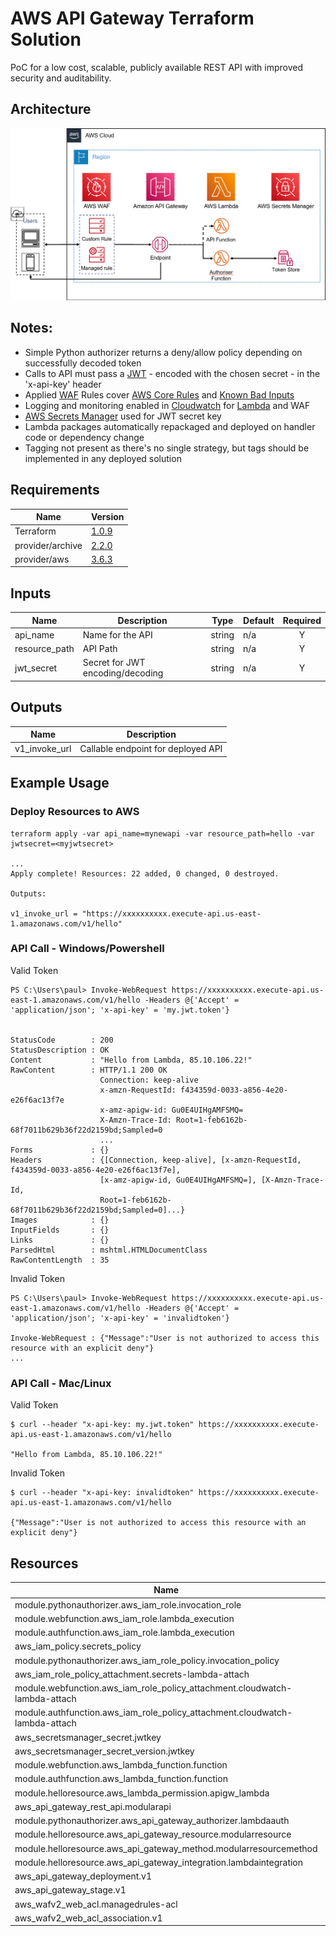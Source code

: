 # AWS API Gateway Terraform Solution

PoC for a low cost, scalable, publicly available REST API with improved security and auditability.

## Architecture
![Architecture Diagram](regional.png)


## Notes:
- Simple Python authorizer returns a deny/allow policy depending on successfully decoded token
- Calls to API must pass a [JWT](https://jwt.io/) - encoded with the chosen secret - in the 'x-api-key' header
- Applied [WAF](https://aws.amazon.com/waf/) Rules cover [AWS Core Rules](https://docs.aws.amazon.com/waf/latest/developerguide/aws-managed-rule-groups-list.html) and [Known Bad Inputs](https://docs.aws.amazon.com/waf/latest/developerguide/aws-managed-rule-groups-list.html)
- Logging and monitoring enabled in [Cloudwatch](https://aws.amazon.com/cloudwatch/) for [Lambda](https://aws.amazon.com/lambda/aws ) and WAF
- [AWS Secrets Manager](https://aws.amazon.com/secrets-manager/) used for JWT secret key
- Lambda packages automatically repackaged and deployed on handler code or dependency change
- Tagging not present as there's no single strategy, but tags should be implemented in any deployed solution

## Requirements

| Name | Version |
|------|---------|
| Terraform | [1.0.9]() |
| provider/archive | [2.2.0](https://registry.terraform.io/providers/hashicorp/archive) |
| provider/aws | [3.6.3](https://registry.terraform.io/providers/hashicorp/aws) |

## Inputs

| Name | Description | Type | Default | Required |
|------|-------------|------|---------|:--------:|
| api_name | Name for the API | string | n/a | Y |
| resource_path | API Path | string | n/a | Y |
| jwt_secret | Secret for JWT encoding/decoding | string | n/a | Y |


## Outputs

| Name | Description |
|------|-------------|
| v1_invoke_url | Callable endpoint for deployed API |

## Example Usage
### Deploy Resources to AWS
```
terraform apply -var api_name=mynewapi -var resource_path=hello -var jwtsecret=<myjwtsecret>

...
Apply complete! Resources: 22 added, 0 changed, 0 destroyed.

Outputs:

v1_invoke_url = "https://xxxxxxxxxx.execute-api.us-east-1.amazonaws.com/v1/hello"
```

### API Call - Windows/Powershell
Valid Token
```
PS C:\Users\paul> Invoke-WebRequest https://xxxxxxxxxx.execute-api.us-east-1.amazonaws.com/v1/hello -Headers @{'Accept' = 'application/json'; 'x-api-key' = 'my.jwt.token'}


StatusCode        : 200
StatusDescription : OK
Content           : "Hello from Lambda, 85.10.106.22!"
RawContent        : HTTP/1.1 200 OK
                    Connection: keep-alive
                    x-amzn-RequestId: f434359d-0033-a856-4e20-e26f6ac13f7e
                    x-amz-apigw-id: Gu0E4UIHgAMFSMQ=
                    X-Amzn-Trace-Id: Root=1-feb6162b-68f7011b629b36f22d2159bd;Sampled=0
                    ...
Forms             : {}
Headers           : {[Connection, keep-alive], [x-amzn-RequestId, f434359d-0033-a856-4e20-e26f6ac13f7e],
                    [x-amz-apigw-id, Gu0E4UIHgAMFSMQ=], [X-Amzn-Trace-Id,
                    Root=1-feb6162b-68f7011b629b36f22d2159bd;Sampled=0]...}
Images            : {}
InputFields       : {}
Links             : {}
ParsedHtml        : mshtml.HTMLDocumentClass
RawContentLength  : 35
```
Invalid Token
```
PS C:\Users\paul> Invoke-WebRequest https://xxxxxxxxxx.execute-api.us-east-1.amazonaws.com/v1/hello -Headers @{'Accept' = 'application/json'; 'x-api-key' = 'invalidtoken'}

Invoke-WebRequest : {"Message":"User is not authorized to access this resource with an explicit deny"}
...
```

### API Call - Mac/Linux
Valid Token
```
$ curl --header "x-api-key: my.jwt.token" https://xxxxxxxxxx.execute-api.us-east-1.amazonaws.com/v1/hello

"Hello from Lambda, 85.10.106.22!"
```
Invalid Token
```
$ curl --header "x-api-key: invalidtoken" https://xxxxxxxxxx.execute-api.us-east-1.amazonaws.com/v1/hello

{"Message":"User is not authorized to access this resource with an explicit deny"}
```

## Resources

| Name | Type |
|------|------|
| module.pythonauthorizer.aws_iam_role.invocation_role | [aws_iam_role](https://registry.terraform.io/providers/hashicorp/aws/latest/docs/resources/iam_role) |
| module.webfunction.aws_iam_role.lambda_execution | [aws_iam_role](https://registry.terraform.io/providers/hashicorp/aws/latest/docs/resources/iam_role) |
| module.authfunction.aws_iam_role.lambda_execution | [aws_iam_role](https://registry.terraform.io/providers/hashicorp/aws/latest/docs/resources/iam_role) |
| aws_iam_policy.secrets_policy | [aws_iam_policy](https://registry.terraform.io/providers/hashicorp/aws/latest/docs/resources/iam_policy) |
| module.pythonauthorizer.aws_iam_role_policy.invocation_policy | [aws_iam_role_policy](https://registry.terraform.io/providers/hashicorp/aws/latest/docs/resources/iam_role_policy) |
| aws_iam_role_policy_attachment.secrets-lambda-attach | [aws_iam_role_policy_attachment](https://registry.terraform.io/providers/hashicorp/aws/latest/docs/resources/iam_role_policy_attachment) |
| module.webfunction.aws_iam_role_policy_attachment.cloudwatch-lambda-attach | [aws_iam_role_policy_attachment](https://registry.terraform.io/providers/hashicorp/aws/latest/docs/resources/iam_role_policy_attachment) |
| module.authfunction.aws_iam_role_policy_attachment.cloudwatch-lambda-attach | [aws_iam_role_policy_attachment](https://registry.terraform.io/providers/hashicorp/aws/latest/docs/resources/iam_role_policy_attachment) |
| aws_secretsmanager_secret.jwtkey | [aws_secretsmanager_secret](https://registry.terraform.io/providers/hashicorp/aws/latest/docs/resources/secretsmanager_secret) |
| aws_secretsmanager_secret_version.jwtkey | [aws_secretsmanager_secret_version](https://registry.terraform.io/providers/hashicorp/aws/latest/docs/resources/secretsmanager_secret_version) |
| module.webfunction.aws_lambda_function.function | [aws_lambda_function](https://registry.terraform.io/providers/hashicorp/aws/latest/docs/resources/lambda_function) |
| module.authfunction.aws_lambda_function.function |  [aws_lambda_function](https://registry.terraform.io/providers/hashicorp/aws/latest/docs/resources/lambda_function) |
| module.helloresource.aws_lambda_permission.apigw_lambda | [aws_lambda_permission](https://registry.terraform.io/providers/hashicorp/aws/latest/docs/resources/lambda_permission) |
| aws_api_gateway_rest_api.modularapi | [aws_api_gateway_rest_api](https://registry.terraform.io/providers/hashicorp/aws/latest/docs/resources/api_gateway_rest_api) |
| module.pythonauthorizer.aws_api_gateway_authorizer.lambdaauth | [aws_api_gateway_authorizer](https://registry.terraform.io/providers/hashicorp/aws/latest/docs/resources/api_gateway_authorizer) |
| module.helloresource.aws_api_gateway_resource.modularresource | [aws_api_gateway_resource](https://registry.terraform.io/providers/hashicorp/aws/latest/docs/resources/api_gateway_resource) |
| module.helloresource.aws_api_gateway_method.modularresourcemethod | [aws_api_gateway_method](https://registry.terraform.io/providers/hashicorp/aws/latest/docs/resources/api_gateway_method_settings) |
| module.helloresource.aws_api_gateway_integration.lambdaintegration | [aws_api_gateway_integration](https://registry.terraform.io/providers/hashicorp/aws/latest/docs/resources/api_gateway_integration) |
| aws_api_gateway_deployment.v1 | [aws_api_gateway_deployment](https://registry.terraform.io/providers/hashicorp/aws/latest/docs/resources/api_gateway_deployment) |
| aws_api_gateway_stage.v1 | [aws_api_gateway_stage](https://registry.terraform.io/providers/hashicorp/aws/latest/docs/resources/api_gateway_stage) |
| aws_wafv2_web_acl.managedrules-acl | [aws_wafv2_web_acl](https://registry.terraform.io/providers/hashicorp/aws/latest/docs/resources/wafv2_web_acl) |
| aws_wafv2_web_acl_association.v1 | [aws_wafv2_web_acl_association](https://registry.terraform.io/providers/hashicorp/aws/latest/docs/resources/wafv2_web_acl_association) |

